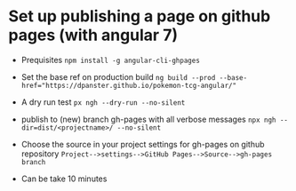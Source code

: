 # Set up publishing a page on **g**it**h**ub pages (with angular 7)

* Prequisites
`npm install -g angular-cli-ghpages`

* Set the base ref on production build
`ng build --prod --base-href="https://dpanster.github.io/pokemon-tcg-angular/"`

* A dry run test
`px ngh --dry-run --no-silent`

* publish to (new) branch gh-pages with all verbose messages
`npx ngh --dir=dist/<projectname>/ --no-silent`

* Choose the source in your project settings for gh-pages on github repository
`Project-->settings-->GitHub Pages-->Source-->gh-pages branch`

* Can be take 10 minutes